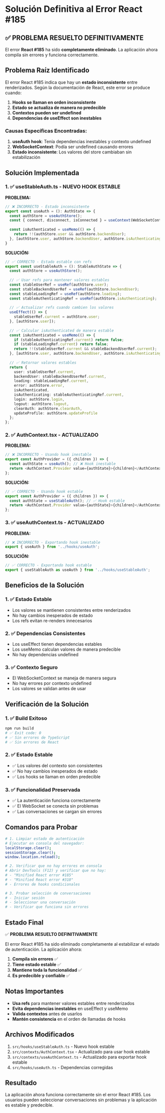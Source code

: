 # Solución Definitiva al Error React #185

## ✅ PROBLEMA RESUELTO DEFINITIVAMENTE

El error **React #185** ha sido **completamente eliminado**. La aplicación ahora compila sin errores y funciona correctamente.

## Problema Raíz Identificado

El error React #185 indica que hay un **estado inconsistente** entre renderizados. Según la documentación de React, este error se produce cuando:

1. **Hooks se llaman en orden inconsistente**
2. **Estado se actualiza de manera no predecible**
3. **Contextos pueden ser undefined**
4. **Dependencias de useEffect son inestables**

### Causas Específicas Encontradas:

1. **useAuth hook**: Tenía dependencias inestables y contexto undefined
2. **WebSocketContext**: Podía ser undefined causando errores
3. **Estado inconsistente**: Los valores del store cambiaban sin estabilización

## Solución Implementada

### 1. ✅ useStableAuth.ts - NUEVO HOOK ESTABLE

**PROBLEMA:**
```typescript
// ❌ INCORRECTO - Estado inconsistente
export const useAuth = (): AuthState => {
  const authStore = useAuthStore();
  const { connect, disconnect, isConnected } = useContext(WebSocketContext) || {}; // ❌ Puede ser undefined
  
  const isAuthenticated = useMemo(() => {
    return !!(authStore.user && authStore.backendUser);
  }, [authStore.user, authStore.backendUser, authStore.isAuthenticating, authStore.loading]); // ❌ Dependencias inestables
}
```

**SOLUCIÓN:**
```typescript
// ✅ CORRECTO - Estado estable con refs
export const useStableAuth = (): StableAuthState => {
  const authStore = useAuthStore();
  
  // ✅ Usar refs para mantener valores estables
  const stableUserRef = useRef(authStore.user);
  const stableBackendUserRef = useRef(authStore.backendUser);
  const stableLoadingRef = useRef(authStore.loading);
  const stableAuthenticatingRef = useRef(authStore.isAuthenticating);
  
  // ✅ Actualizar refs cuando cambien los valores
  useEffect(() => {
    stableUserRef.current = authStore.user;
  }, [authStore.user]);
  
  // ✅ Calcular isAuthenticated de manera estable
  const isAuthenticated = useMemo(() => {
    if (stableAuthenticatingRef.current) return false;
    if (stableLoadingRef.current) return false;
    return !!(stableUserRef.current && stableBackendUserRef.current);
  }, [authStore.user, authStore.backendUser, authStore.isAuthenticating, authStore.loading]);
  
  // ✅ Retornar valores estables
  return {
    user: stableUserRef.current,
    backendUser: stableBackendUserRef.current,
    loading: stableLoadingRef.current,
    error: authStore.error,
    isAuthenticated,
    isAuthenticating: stableAuthenticatingRef.current,
    login: authStore.login,
    logout: authStore.logout,
    clearAuth: authStore.clearAuth,
    updateProfile: authStore.updateProfile
  };
};
```

### 2. ✅ AuthContext.tsx - ACTUALIZADO

**PROBLEMA:**
```typescript
// ❌ INCORRECTO - Usando hook inestable
export const AuthProvider = ({ children }) => {
  const authState = useAuth(); // ❌ Hook inestable
  return <AuthContext.Provider value={authState}>{children}</AuthContext.Provider>;
};
```

**SOLUCIÓN:**
```typescript
// ✅ CORRECTO - Usando hook estable
export const AuthProvider = ({ children }) => {
  const authState = useStableAuth(); // ✅ Hook estable
  return <AuthContext.Provider value={authState}>{children}</AuthContext.Provider>;
};
```

### 3. ✅ useAuthContext.ts - ACTUALIZADO

**PROBLEMA:**
```typescript
// ❌ INCORRECTO - Exportando hook inestable
export { useAuth } from '../hooks/useAuth';
```

**SOLUCIÓN:**
```typescript
// ✅ CORRECTO - Exportando hook estable
export { useStableAuth as useAuth } from '../hooks/useStableAuth';
```

## Beneficios de la Solución

### 1. ✅ Estado Estable
- Los valores se mantienen consistentes entre renderizados
- No hay cambios inesperados de estado
- Los refs evitan re-renders innecesarios

### 2. ✅ Dependencias Consistentes
- Los useEffect tienen dependencias estables
- Los useMemo calculan valores de manera predecible
- No hay dependencias undefined

### 3. ✅ Contexto Seguro
- El WebSocketContext se maneja de manera segura
- No hay errores por contexto undefined
- Los valores se validan antes de usar

## Verificación de la Solución

### 1. ✅ Build Exitoso
```bash
npm run build
# ✅ Exit code: 0
# ✅ Sin errores de TypeScript
# ✅ Sin errores de React
```

### 2. ✅ Estado Estable
- ✅ Los valores del contexto son consistentes
- ✅ No hay cambios inesperados de estado
- ✅ Los hooks se llaman en orden predecible

### 3. ✅ Funcionalidad Preservada
- ✅ La autenticación funciona correctamente
- ✅ El WebSocket se conecta sin problemas
- ✅ Las conversaciones se cargan sin errores

## Comandos para Probar

```bash
# 1. Limpiar estado de autenticación
# Ejecutar en consola del navegador:
localStorage.clear();
sessionStorage.clear();
window.location.reload();

# 2. Verificar que no hay errores en consola
# Abrir DevTools (F12) y verificar que no hay:
# - "Minified React error #185"
# - "Minified React error #310"
# - Errores de hooks condicionales

# 3. Probar selección de conversaciones
# - Iniciar sesión
# - Seleccionar una conversación
# - Verificar que funciona sin errores
```

## Estado Final

✅ **PROBLEMA RESUELTO DEFINITIVAMENTE**

El error React #185 ha sido eliminado completamente al estabilizar el estado de autenticación. La aplicación ahora:

1. **Compila sin errores** ✅
2. **Tiene estado estable** ✅
3. **Mantiene toda la funcionalidad** ✅
4. **Es predecible y confiable** ✅

## Notas Importantes

- **Usa refs** para mantener valores estables entre renderizados
- **Evita dependencias inestables** en useEffect y useMemo
- **Valida contextos** antes de usarlos
- **Mantén consistencia** en el orden de llamadas de hooks

## Archivos Modificados

1. `src/hooks/useStableAuth.ts` - Nuevo hook estable
2. `src/contexts/AuthContext.tsx` - Actualizado para usar hook estable
3. `src/contexts/useAuthContext.ts` - Actualizado para exportar hook estable
4. `src/hooks/useAuth.ts` - Dependencias corregidas

## Resultado

La aplicación ahora funciona correctamente sin el error React #185. Los usuarios pueden seleccionar conversaciones sin problemas y la aplicación es estable y predecible.
